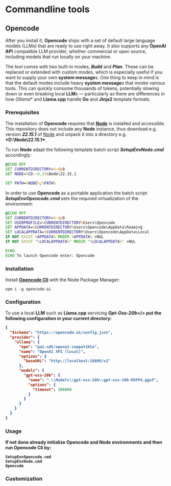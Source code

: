 # Commandline tools

## Opencode

After you install it, **Opencode** ships with a set of default large language models (LLMs) that are ready to use right away.
It also supports any **OpenAI API** compatible LLM provider, whether commercial or open source, including models that run locally
on your machine.

The tool comes with two built-in modes, <b>*Build*</b> and <b>*Plan*</b>.
These can be replaced or extended with custom modes, which is especially useful if you want to supply your own **system message**s.
One thing to keep in mind is that the default modes include heavy **system message**s that invoke various tools.
This can quickly consume thousands of tokens, potentially slowing down or even breaking local **LLM**s — particularly as there 
are differences in how *Ollama** and **Llama.cpp** handle **Go** and **Jinja2** template formats. 

### Prerequisites

The installation of **Opencode** requires that **[Node](https://nodejs.org/)** is installed and accessible.
This repository does not include any **Node** instance, thus download e.g. version <b>*22.15.1*</b> of 
[Node](https://nodejs.org/dist/v22.15.1/node-v22.15.1-win-x64.zip) and unpack it into a directory e.g. <b>*D:\Node\22.15.1\*</b>.

To run **Node** adapt the following template batch script <b>*SetupEnvNode.cmd*</b> accordingly:

```SetupEnvNode.cmd
@ECHO OFF
SET CURRENTDIRECTORY=%~dp0
SET NODE=%CD:~0,2%\Node\22.15.1

SET PATH=%NODE%;%PATH%
```

In order to use **Opencode** as a portable application the batch script <b>*SetupEnvOpencode.cmd*</b> sets the required
virtualization of the environment:

```SetupEnvOpencode.cmd
@ECHO OFF
SET CURRENTDIRECTORY=%~dp0
SET USERPROFILE=%CURRENTDIRECTORY%Users\Opencode
SET APPDATA=%CURRENTDIRECTORY%Users\Opencode\AppData\Roaming
SET LOCALAPPDATA=%CURRENTDIRECTORY%Users\Opencode\AppData\Local
IF NOT EXIST %APPDATA% MKDIR %APPDATA% >NUL
IF NOT EXIST "%LOCALAPPDATA%" MKDIR "%LOCALAPPDATA%" >NUL

ECHO.
ECHO To launch Opencode enter: Opencode
```

### Installation

Install **[Opencode Cli](https://opencode.ai/)** with the Node Package Manager:

```
npm i -g opencode-ai
```

### Configuration

To use a local **LLM** such as **Llama.cpp** servicing <b>*Gpt-Oss-20b*</> put the following configuration in your current directory:

```opencode.json
{
  "$schema": "https://opencode.ai/config.json",
  "provider": {
    "ollama": {
      "npm": "@ai-sdk/openai-compatible",
      "name": "OpenAI API (local)",
      "options": {
        "baseURL": "http://localhost:10000/v1"
      },
      "models": {
        "gpt-oss-20b": {
          "name": ".\\Models\\gpt-oss-20b\\gpt-oss-20b-MXFP4.gguf",
          "options": {
            "timeout": 300000
          }
        }
      }
    }
  }
}
```

### Usage

If not done already initialize **Opencode** and **Node** environments and then run **Opencode Cli** by:

```
SetupEnvOpencode.cmd
SetupEnvNode.cmd
Opencode
```

### Customization

